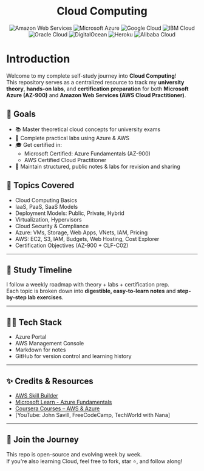 <h1 align=center> Cloud Computing </h1> 

<div align="center">

![Amazon Web Services](https://img.shields.io/badge/Amazon%20Web%20Services-232F3E?style=for-the-badge&logo=amazonaws&logoColor=white)
![Microsoft Azure](https://img.shields.io/badge/Microsoft%20Azure-0078D4?style=for-the-badge&logo=microsoftazure&logoColor=white)
![Google Cloud](https://img.shields.io/badge/Google%20Cloud-4285F4?style=for-the-badge&logo=googlecloud&logoColor=white)
![IBM Cloud](https://img.shields.io/badge/IBM%20Cloud-052FAD?style=for-the-badge&logo=ibmcloud&logoColor=white)
![Oracle Cloud](https://img.shields.io/badge/Oracle%20Cloud-F80000?style=for-the-badge&logo=oracle&logoColor=white)
![DigitalOcean](https://img.shields.io/badge/DigitalOcean-0080FF?style=for-the-badge&logo=digitalocean&logoColor=white)
![Heroku](https://img.shields.io/badge/Heroku-430098?style=for-the-badge&logo=heroku&logoColor=white)
![Alibaba Cloud](https://img.shields.io/badge/Alibaba%20Cloud-FF6A00?style=for-the-badge&logo=alibabacloud&logoColor=white)

</div>

# Introduction

Welcome to my complete self-study journey into **Cloud Computing**!  
This repository serves as a centralized resource to track my **university theory**, **hands-on labs**, and **certification preparation** for both **Microsoft Azure (AZ-900)** and **Amazon Web Services (AWS Cloud Practitioner)**.


## 🎯 Goals
- 📚 Master theoretical cloud concepts for university exams
- 🧪 Complete practical labs using Azure & AWS
- 🎓 Get certified in:
  - Microsoft Certified: Azure Fundamentals (AZ-900)
  - AWS Certified Cloud Practitioner
- 📁 Maintain structured, public notes & labs for revision and sharing

## 🧠 Topics Covered

- Cloud Computing Basics
- IaaS, PaaS, SaaS Models
- Deployment Models: Public, Private, Hybrid
- Virtualization, Hypervisors
- Cloud Security & Compliance
- Azure: VMs, Storage, Web Apps, VNets, IAM, Pricing
- AWS: EC2, S3, IAM, Budgets, Web Hosting, Cost Explorer
- Certification Objectives (AZ-900 + CLF-C02)

---

## 📅 Study Timeline
I follow a weekly roadmap with theory + labs + certification prep.  
Each topic is broken down into **digestible, easy-to-learn notes** and **step-by-step lab exercises**.

---

## 👨‍💻 Tech Stack
- Azure Portal
- AWS Management Console
- Markdown for notes
- GitHub for version control and learning history

---

## ✨ Credits & Resources
- [AWS Skill Builder](https://explore.skillbuilder.aws/)
- [Microsoft Learn - Azure Fundamentals](https://learn.microsoft.com/en-us/training/paths/azure-fundamentals/)
- [Coursera Courses – AWS & Azure](https://coursera.org)
- [YouTube: John Savill, FreeCodeCamp, TechWorld with Nana]

---

## 🚀 Join the Journey
This repo is open-source and evolving week by week.  
If you're also learning Cloud, feel free to fork, star ⭐, and follow along!